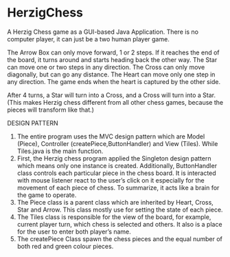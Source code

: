 # HerzigChess
A Herzig Chess game as a GUI-based Java Application. There is no computer player, it can just be a two human player game.

The Arrow Box can only move forward, 1 or 2 steps. If it reaches the end of the board, it turns around and starts heading back the other way. 
The Star can move one or two steps in any direction. 
The Cross can only move diagonally, but can go any distance. 
The Heart can move only one step in any direction. The game ends when the heart is captured by the other side. 

After 4 turns, a Star will turn into a Cross, and a Cross will turn into a Star. (This makes Herzig chess different from all other chess games, because the pieces will transform like that.) 

DESIGN PATTERN 
 
1. The entire program uses the MVC design pattern which are Model (Piece), Controller (createPiece,ButtonHandler) and View (Tiles). While Tiles.java is the main function.  
2. First, the Herzig chess program applied the Singleton design pattern which means only one instance is created. Additionally, ButtonHandler class controls each particular piece in the chess board. It is interacted with mouse listener react to the user’s click on it especially for the movement of each piece of chess. To summarize, it acts like a brain for the game to operate. 
3. The Piece class is a parent class which are inherited by Heart, Cross, Star and Arrow. This class mostly use for setting the state of each piece.  
4. The Tiles class is responsible for the view of the board, for example, current player turn, which chess is selected and others. It also is a place for the user to enter both player’s name. 
5. The createPiece Class spawn the chess pieces and the equal number of both red and green colour pieces. 
 
 

